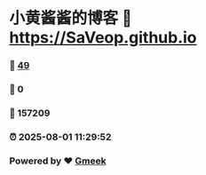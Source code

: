 # 小黄酱酱的博客 :link: https://SaVeop.github.io 
### :page_facing_up: [49](https://SaVeop.github.io/tag.html) 
### :speech_balloon: 0 
### :hibiscus: 157209 
### :alarm_clock: 2025-08-01 11:29:52 
### Powered by :heart: [Gmeek](https://github.com/Meekdai/Gmeek)
